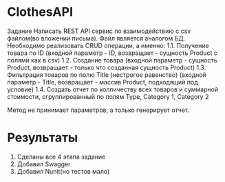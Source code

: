 # ClothesAPI

Задание Написать REST API сервис по взаимодействию с csv файлом(во вложении письма). Файл является аналогом БД. Необходимо реализовать CRUD операции, а именно:
1.1. Получение товара по ID (входной параметр - ID, возвращает - сущность Product с полями как в csv)
1.2. Создание товара (входной параметр - сущность Product, возвращает - только что созданная сущность Product)
1.3. Фильтрация товаров по полю Title (нестрогое равенство) (входной параметр - Title, возвращает - массив Product, подходящий под условие)
1.4. Создать отчет по колличеству всех товаров и суммарной стоимости, сгруппированный по полям Type, Category 1, Category 2

Метод не принимает параметров, а только генерирует отчет.



# Результаты
1. Сделаны все 4 этапа задание
2. Добавил Swagger
3. Добавил Nunit(но тестов мало)
